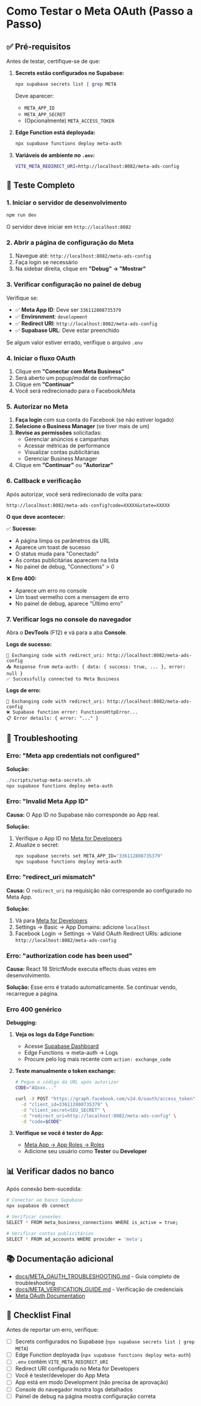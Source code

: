 # Como Testar o Meta OAuth (Passo a Passo)

## ✅ Pré-requisitos

Antes de testar, certifique-se de que:

1. **Secrets estão configurados no Supabase:**
   ```bash
   npx supabase secrets list | grep META
   ```

   Deve aparecer:
   - `META_APP_ID`
   - `META_APP_SECRET`
   - (Opcionalmente) `META_ACCESS_TOKEN`

2. **Edge Function está deployada:**
   ```bash
   npx supabase functions deploy meta-auth
   ```

3. **Variáveis de ambiente no `.env`:**
   ```bash
   VITE_META_REDIRECT_URI=http://localhost:8082/meta-ads-config
   ```

## 🧪 Teste Completo

### 1. Iniciar o servidor de desenvolvimento

```bash
npm run dev
```

O servidor deve iniciar em `http://localhost:8082`

### 2. Abrir a página de configuração do Meta

1. Navegue até: `http://localhost:8082/meta-ads-config`
2. Faça login se necessário
3. Na sidebar direita, clique em **"Debug" → "Mostrar"**

### 3. Verificar configuração no painel de debug

Verifique se:
- ✅ **Meta App ID**: Deve ser `336112808735379`
- ✅ **Environment**: `development`
- ✅ **Redirect URI**: `http://localhost:8082/meta-ads-config`
- ✅ **Supabase URL**: Deve estar preenchido

Se algum valor estiver errado, verifique o arquivo `.env`

### 4. Iniciar o fluxo OAuth

1. Clique em **"Conectar com Meta Business"**
2. Será aberto um popup/modal de confirmação
3. Clique em **"Continuar"**
4. Você será redirecionado para o Facebook/Meta

### 5. Autorizar no Meta

1. **Faça login** com sua conta do Facebook (se não estiver logado)
2. **Selecione o Business Manager** (se tiver mais de um)
3. **Revise as permissões** solicitadas:
   - Gerenciar anúncios e campanhas
   - Acessar métricas de performance
   - Visualizar contas publicitárias
   - Gerenciar Business Manager
4. Clique em **"Continuar"** ou **"Autorizar"**

### 6. Callback e verificação

Após autorizar, você será redirecionado de volta para:
```
http://localhost:8082/meta-ads-config?code=XXXXX&state=XXXXX
```

**O que deve acontecer:**

✅ **Sucesso:**
- A página limpa os parâmetros da URL
- Aparece um toast de sucesso
- O status muda para "Conectado"
- As contas publicitárias aparecem na lista
- No painel de debug, "Connections" > 0

❌ **Erro 400:**
- Aparece um erro no console
- Um toast vermelho com a mensagem de erro
- No painel de debug, aparece "Último erro"

### 7. Verificar logs no console do navegador

Abra o **DevTools** (F12) e vá para a aba **Console**.

**Logs de sucesso:**
```
🔄 Exchanging code with redirect_uri: http://localhost:8082/meta-ads-config
📥 Response from meta-auth: { data: { success: true, ... }, error: null }
✅ Successfully connected to Meta Business
```

**Logs de erro:**
```
🔄 Exchanging code with redirect_uri: http://localhost:8082/meta-ads-config
❌ Supabase function error: FunctionsHttpError...
📋 Error details: { error: "..." }
```

## 🐛 Troubleshooting

### Erro: "Meta app credentials not configured"

**Solução:**
```bash
./scripts/setup-meta-secrets.sh
npx supabase functions deploy meta-auth
```

### Erro: "Invalid Meta App ID"

**Causa:** O App ID no Supabase não corresponde ao App real.

**Solução:**
1. Verifique o App ID no [Meta for Developers](https://developers.facebook.com/apps/336112808735379)
2. Atualize o secret:
   ```bash
   npx supabase secrets set META_APP_ID="336112808735379"
   npx supabase functions deploy meta-auth
   ```

### Erro: "redirect_uri mismatch"

**Causa:** O `redirect_uri` na requisição não corresponde ao configurado no Meta App.

**Solução:**
1. Vá para [Meta for Developers](https://developers.facebook.com/apps/336112808735379)
2. Settings → Basic → App Domains: adicione `localhost`
3. Facebook Login → Settings → Valid OAuth Redirect URIs: adicione `http://localhost:8082/meta-ads-config`

### Erro: "authorization code has been used"

**Causa:** React 18 StrictMode executa effects duas vezes em desenvolvimento.

**Solução:** Esse erro é tratado automaticamente. Se continuar vendo, recarregue a página.

### Erro 400 genérico

**Debugging:**

1. **Veja os logs da Edge Function:**
   - Acesse [Supabase Dashboard](https://supabase.com/dashboard/project/fjoaliipjfcnokermkhy)
   - Edge Functions → meta-auth → Logs
   - Procure pelo log mais recente com `action: exchange_code`

2. **Teste manualmente o token exchange:**
   ```bash
   # Pegue o código da URL após autorizar
   CODE="AQxxx..."

   curl -X POST "https://graph.facebook.com/v24.0/oauth/access_token" \
     -d "client_id=336112808735379" \
     -d "client_secret=SEU_SECRET" \
     -d "redirect_uri=http://localhost:8082/meta-ads-config" \
     -d "code=$CODE"
   ```

3. **Verifique se você é tester do App:**
   - [Meta App → App Roles → Roles](https://developers.facebook.com/apps/336112808735379/roles/roles/)
   - Adicione seu usuário como **Tester** ou **Developer**

## 📊 Verificar dados no banco

Após conexão bem-sucedida:

```bash
# Conectar ao banco Supabase
npx supabase db connect

# Verificar conexões
SELECT * FROM meta_business_connections WHERE is_active = true;

# Verificar contas publicitárias
SELECT * FROM ad_accounts WHERE provider = 'meta';
```

## 📚 Documentação adicional

- [docs/META_OAUTH_TROUBLESHOOTING.md](./META_OAUTH_TROUBLESHOOTING.md) - Guia completo de troubleshooting
- [docs/META_VERIFICATION_GUIDE.md](./META_VERIFICATION_GUIDE.md) - Verificação de credenciais
- [Meta OAuth Documentation](https://developers.facebook.com/docs/facebook-login/guides/advanced/manual-flow)

## 🎯 Checklist Final

Antes de reportar um erro, verifique:

- [ ] Secrets configurados no Supabase (`npx supabase secrets list | grep META`)
- [ ] Edge Function deployada (`npx supabase functions deploy meta-auth`)
- [ ] `.env` contém `VITE_META_REDIRECT_URI`
- [ ] Redirect URI configurado no Meta for Developers
- [ ] Você é tester/developer do App Meta
- [ ] App está em modo Development (não precisa de aprovação)
- [ ] Console do navegador mostra logs detalhados
- [ ] Painel de debug na página mostra configuração correta
